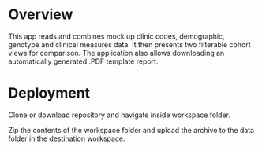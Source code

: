 # Overview
This app reads and combines mock up clinic codes, demographic, genotype and clinical measures data. It then presents two filterable cohort views for comparison. The application also allows downloading an automatically generated .PDF template report.

# Deployment
Clone or download repository and navigate inside workspace folder. 

Zip the contents of the workspace folder and upload the archive to the data folder in the destination workspace. 

